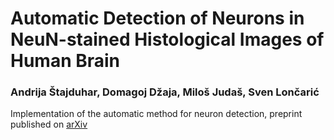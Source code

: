 # Automatic Detection of Neurons in NeuN-stained Histological Images of Human Brain
### Andrija Štajduhar, Domagoj Džaja, Miloš Judaš, Sven Lončarić

Implementation of the automatic method for neuron detection, preprint published on [arXiv](https://arxiv.org/abs/1806.00292)
